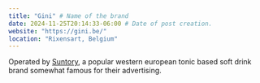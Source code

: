 ```yaml
---
title: "Gini" # Name of the brand
date: 2024-11-25T20:14:33-06:00 # Date of post creation.
website: "https://gini.be/"
location: "Rixensart, Belgium"
---
```


Operated by [Suntory](https://www.suntorybeverageandfood-europe.com/en-GB/eecm-benelux/), a popular western european tonic based soft drink brand somewhat famous for their advertising.
